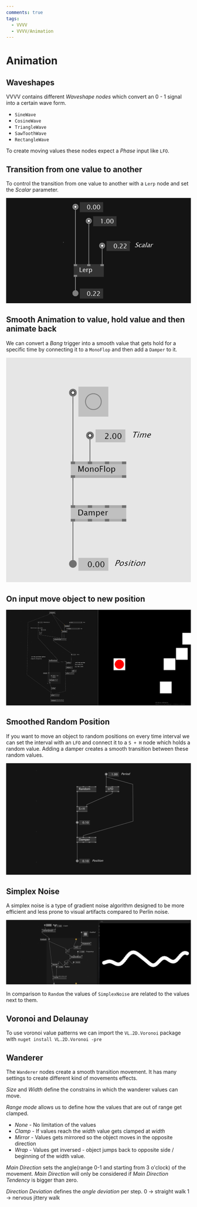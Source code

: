 ```yaml
---
comments: true
tags:
  - VVVV
  - VVVV/Animation
---
```

# Animation

## Waveshapes
VVVV contains different *Waveshape nodes* which convert an 0 - 1 signal into a certain wave form. 
- `SineWave` 
- `CosineWave`
- `TriangleWave`
- `SawToothWave`
- `RectangleWave`

To create moving values these nodes expect a *Phase* input like `LFO`.

## Transition from one value to another
To control the transition from one value to another with a `Lerp` node and set the *Scalar* parameter.

![Lerp between values](./img/LerpBetweenValues.png)

## Smooth Animation to value, hold value and then animate back
We can convert a *Bang* trigger into a smooth value that gets hold for a specific time by connecting it to a `MonoFlop` and then add a `Damper` to it.

![Smooth Animation to Value](./img/SmoothAnimationToValue.png)

## On input move object to new position
![OnInputMoveObjectToNewPosition](./img/OnInputMoveObjectToNewPosition.png)

## Smoothed Random Position
If you want to move an object to random positions on every time interval we can set the interval with an `LFO` and connect it to a `S + H` node which holds a random value. Adding a damper creates a smooth transition between these random values.

![DampedRandomValue](./img/DampedRandomValue.png)

## Simplex Noise
A simplex noise is a type of gradient noise algorithm designed to be more efficient and less prone to visual artifacts compared to Perlin noise.

![alt text](./img/BasicSimplexNoiseValueFlow.png)

In comparison to `Random` the values of `SimplexNoise` are related to the values next to them.

## Voronoi and Delaunay
To use voronoi value patterns we can import the `VL.2D.Voronoi` package with `nuget install VL.2D.Voronoi -pre`

## Wanderer
The `Wanderer` nodes create a smooth transition movement. It has many settings to create different kind of movements effects.

*Size* and *Width* define the constrains in which the wanderer values can move.

*Range mode* allows us to define how the values that are out of range get clamped. 
- *None* - No limitation of the values
- *Clamp* - If values reach the *width* value gets clamped at *width*
- *Mirror* - Values gets mirrored so the object moves in the opposite direction
- *Wrap* - Values get inversed - object jumps back to opposite side / beginning of the width value.

*Main Direction* sets the angle(range 0-1 and starting from 3 o'clock) of the movement. *Main Direction* will only be considered if *Main Direction Tendency* is bigger than zero.

*Direction Deviation* defines the *angle deviation* per step.
0 -> straight walk
1 -> nervous jittery walk